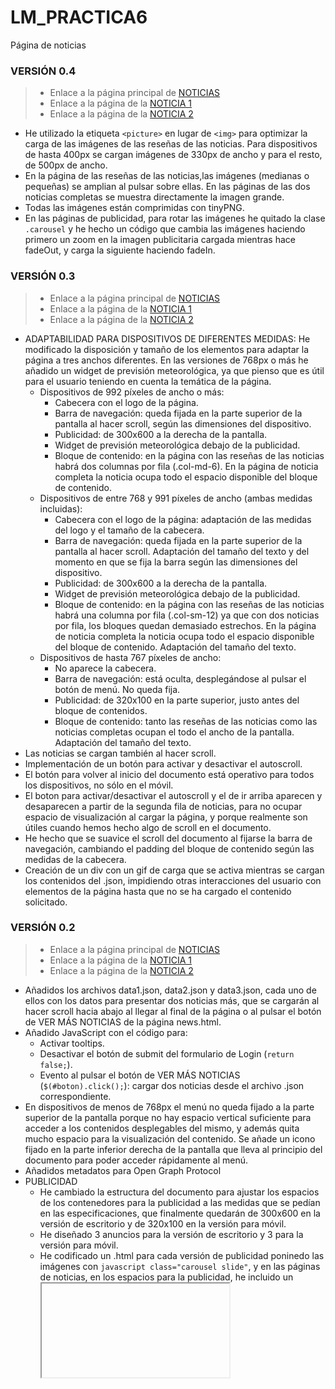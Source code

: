 # LM_PRACTICA6
Página de noticias

### VERSIÓN 0.4 

> * Enlace a la página principal de [NOTICIAS](https://rawgit.com/MariaAdrover/LM_PRACTICA6/v0.4/news.html)
> * Enlace a la página de la [NOTICIA 1](https://rawgit.com/MariaAdrover/LM_PRACTICA6/v0.4/news1.html)
> * Enlace a la página de la [NOTICIA 2](https://rawgit.com/MariaAdrover/LM_PRACTICA6/v0.4/news2.html)

* He utilizado la etiqueta ```<picture>``` en lugar de ```<img>``` para optimizar la carga de las imágenes de las reseñas de las noticias. Para dispositivos de hasta 400px se cargan imágenes de 330px de ancho y para el resto, de 500px de ancho.
* En la página de las reseñas de las noticias,las imágenes (medianas o pequeñas) se amplian al pulsar sobre ellas. En las páginas de las dos noticias completas se muestra directamente la imagen grande.
* Todas las imágenes están comprimidas con tinyPNG.
* En las páginas de publicidad, para rotar las imágenes he quitado la clase ```.carousel``` y he hecho un código que cambia las imágenes haciendo primero un zoom en la imagen publicitaria cargada mientras hace fadeOut, y carga la siguiente haciendo fadeIn.

### VERSIÓN 0.3 

> * Enlace a la página principal de [NOTICIAS](https://rawgit.com/MariaAdrover/LM_PRACTICA6/v0.3/news.html)
> * Enlace a la página de la [NOTICIA 1](https://rawgit.com/MariaAdrover/LM_PRACTICA6/v0.3/news1.html)
> * Enlace a la página de la [NOTICIA 2](https://rawgit.com/MariaAdrover/LM_PRACTICA6/v0.3/news2.html)

* ADAPTABILIDAD PARA DISPOSITIVOS DE DIFERENTES MEDIDAS:
He modificado la disposición y tamaño de los elementos para adaptar la página a tres anchos diferentes. En las versiones de 768px o más he añadido un widget de previsión meteorológica, ya que pienso que es útil para el usuario teniendo en cuenta la temática de la página.
  * Dispositivos de 992 píxeles de ancho o más:
    * Cabecera con el logo de la página.
    * Barra de navegación: queda fijada en la parte superior de la pantalla al hacer scroll, según las dimensiones del dispositivo.
    * Publicidad: de 300x600 a la derecha de la pantalla.
    * Widget de previsión meteorológica debajo de la publicidad.
    * Bloque de contenido: en la página con las reseñas de las noticias habrá dos columnas por fila (.col-md-6). En la página de noticia completa la noticia ocupa todo el espacio disponible del bloque de contenido.
  * Dispositivos de entre 768 y 991 píxeles de ancho (ambas medidas incluidas):  
    * Cabecera con el logo de la página: adaptación de las medidas del logo y el tamaño de la cabecera.
    * Barra de navegación: queda fijada en la parte superior de la pantalla al hacer scroll. Adaptación del tamaño del texto y del momento en que se fija la barra según las dimensiones del dispositivo.
    * Publicidad: de 300x600 a la derecha de la pantalla.
    * Widget de previsión meteorológica debajo de la publicidad.
    * Bloque de contenido: en la página con las reseñas de las noticias habrá una columna por fila (.col-sm-12) ya que con dos noticias por fila, los bloques quedan demasiado estrechos. En la página de noticia completa la noticia ocupa todo el espacio disponible del bloque de contenido. Adaptación del tamaño del texto.
  * Dispositivos de hasta 767 píxeles de ancho:
    * No aparece la cabecera. 
    * Barra de navegación: está oculta, desplegándose al pulsar el botón de menú. No queda fija. 
    * Publicidad: de 320x100 en la parte superior, justo antes del bloque de contenidos.
    * Bloque de contenido: tanto las reseñas de las noticias como las noticias completas ocupan el todo el ancho de la pantalla. Adaptación del tamaño del texto.
* Las noticias se cargan también al hacer scroll.
* Implementación de un botón para activar y desactivar el autoscroll.
* El botón para volver al inicio del documento está operativo para todos los dispositivos, no sólo en el móvil.
* El boton para activar/desactivar el autoscroll y el de ir arriba aparecen y desaparecen a partir de la segunda fila de noticias, para no ocupar espacio de visualización al cargar la página, y porque realmente son útiles cuando hemos hecho algo de scroll en el documento.
* He hecho que se suavice el scroll del documento al fijarse la barra de navegación, cambiando el padding del bloque de contenido según las medidas de la cabecera. 
* Creación de un div con un gif de carga que se activa mientras se cargan los contenidos del .json, impidiendo otras interacciones del usuario con elementos de la página hasta que no se ha cargado el contenido solicitado.

### VERSIÓN 0.2 

> * Enlace a la página principal de [NOTICIAS](https://rawgit.com/MariaAdrover/LM_PRACTICA6/v0.2/news.html)
> * Enlace a la página de la [NOTICIA 1](https://rawgit.com/MariaAdrover/LM_PRACTICA6/v0.2/news1.html)
> * Enlace a la página de la [NOTICIA 2](https://rawgit.com/MariaAdrover/LM_PRACTICA6/v0.2/news2.html)
* Añadidos los archivos data1.json, data2.json y data3.json, cada uno de ellos con los datos para presentar dos noticias más, que se cargarán al hacer scroll hacia abajo al llegar al final de la página o al pulsar el botón de VER MÁS NOTICIAS de la página news.html.
* Añadido JavaScript con el código para:
  * Activar tooltips.
  * Desactivar el botón de submit del formulario de Login (```return false;```).
  * Evento al pulsar el botón de VER MÁS NOTICIAS (```$(#boton).click();```): cargar dos noticias desde el archivo .json correspondiente.
* En dispositivos de menos de 768px el menú no queda fijado a la parte superior de la pantalla porque no hay espacio vertical suficiente para acceder a los contenidos desplegables del mismo, y además quita mucho espacio para la visualización del contenido. Se añade un icono fijado en la parte inferior derecha de la pantalla que lleva al principio del documento para poder acceder rápidamente al menú.
* Añadidos metadatos para Open Graph Protocol
* PUBLICIDAD
  * He cambiado la estructura del documento para ajustar los espacios de los contenedores para la publicidad a las medidas que se pedían en las especificaciones, que finalmente quedarán de 300x600 en la versión de escritorio y de 320x100 en la versión para móvil. 
  * He diseñado 3 anuncios para la versión de escritorio y 3 para la versión para móvil.
  * He codificado un .html para cada versión de publicidad poninedo las imágenes con ```javascript class="carousel slide"```, y en las páginas de noticias, en los espacios para la publicidad, he incluido un <iframe> que enlaza con la página de publicidad correspondiente.

### VERSIÓN 0.1 (master)

> * Enlace a la página principal de [NOTICIAS](https://rawgit.com/MariaAdrover/LM_PRACTICA6/master/news.html)
> * Enlace a la página de la [NOTICIA 1](https://rawgit.com/MariaAdrover/LM_PRACTICA6/master/news1.html)
> * Enlace a la página de la [NOTICIA 2](https://rawgit.com/MariaAdrover/LM_PRACTICA6/master/news2.html)

El tema que he escogido para la práctica de la página de noticias es el mundo de la escalada. 
En esta versión he codificado la estructura básica de la página de reseñas de las noticias, y de las dos páginas con las noticias completas:
* Versión escritorio:

![diseño escritorio](https://rawgit.com/MariaAdrover/PRACTICA6_resources/master/design1.jpg)
  * Cabecera
  * Barra de navegación que queda fijada en la parte superior de la ventana al hacer scroll, con los siguientes elementos:
    * Acceso a una supuesta página principal del sitio web en la que aparecerían los últimos contenidos agregados de todas las categorías.
    * Menú desplegable que corresponde a la página de noticias de la práctica. Al desplegarlo, aparece un enlace que permitiría acceder a las reseñas de las noticias organizadas por diferentes modalidades de escalada. En la página de la práctica aparecen las últimas noticias añadidas (de todas las modalidades). En las páginas de la noticia completa aparece un enlace más para volver a la página general de noticias.
    
    ![submenú noticias](https://rawgit.com/MariaAdrover/PRACTICA6_resources/master/menu1.png)
    * Enlace a entrevistas
    * Enlace a artículos sobre material
    * Elace a una galeria con las fotos y vídeos de la página
    * Enlace para acceder a los foros de la página
    * Buscador
    * Desplegable para iniciar sesión o crear una cuenta
  * Espacio para la publicidad a la derecha de la página.
  * Bloques de noticias a la izquierda. Cada ```row``` tendrá dos reseñas de noticias del mismo ancho. La noticia completa ocupa todo el espacio a la izquierda de la publicidad.
  * Botón para cargar más noticias después del bloque de las reseñas (no aparece en las páginas de la noticia completa).
* Versión móvil:

![diseño móvil](https://rawgit.com/MariaAdrover/PRACTICA6_resources/masterdesign2.jpg)
  * Tiene los mismos elementos pero la barra de navegación se colapsa, quedando visible el logo de la página y un botón que da acceso a los elementos del menú al pulsar sobre él.

He incluido un .css, he cambiado la fuente del texto, he diseñado un logo, y he seleccionado el texto e imágenes de las cuatro noticias precargadas que tendrá la página principal y de las dos noticias completas.
